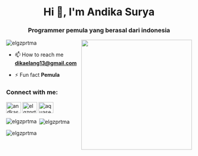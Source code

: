 
<h1 align="center">Hi 👋, I'm Andika Surya</h1>
<h3 align="center">Programmer pemula yang berasal dari indonesia</h3>

<img align="right" width="300" src="https://media.tenor.com/Aw2-4sShkCUAAAAd/coding.gif">


<p align="left"> <img src="https://komarev.com/ghpvc/?username=elgzprtma&label=Profile%20views&color=880eb4&style=flat" alt="elgzprtma" /> </p>

- 📫 How to reach me **dikaelang13@gmail.com**

- ⚡ Fun fact **Pemula**

<h3 align="left">Connect with me:</h3>
<p align="left">
<a href="https://twitter.com/andkasryelg" target="blank"><img align="center" src="https://raw.githubusercontent.com/rahuldkjain/github-profile-readme-generator/master/src/images/icons/Social/twitter.svg" alt="andkasryelg" height="30" width="40" /></a>
<a href="https://fb.com/elgzprtma" target="blank"><img align="center" src="https://raw.githubusercontent.com/rahuldkjain/github-profile-readme-generator/master/src/images/icons/Social/facebook.svg" alt="elgzprtma" height="30" width="40" /></a>
<a href="https://instagram.com/aquaseep" target="blank"><img align="center" src="https://raw.githubusercontent.com/rahuldkjain/github-profile-readme-generator/master/src/images/icons/Social/instagram.svg" alt="aquaseep" height="30" width="40" /></a>
</p>



<p><img align="left" src="https://github-readme-stats.vercel.app/api/top-langs?username=elgzprtma&show_icons=true&locale=en&layout=compact" alt="elgzprtma" /></p>

<p>&nbsp;<img align="center" src="https://github-readme-stats.vercel.app/api?username=elgzprtma&show_icons=true&locale=en" alt="elgzprtma" /></p>

<p><img align="center" src="https://github-readme-streak-stats.herokuapp.com/?user=elgzprtma&" alt="elgzprtma" /></p>

